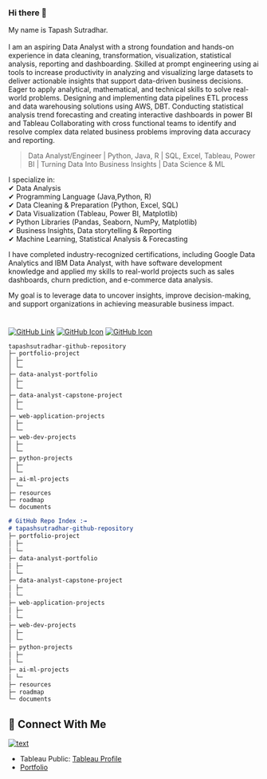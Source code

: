 ### Hi there 👋

<!--
**tapashsutradhar/tapashsutradhar** is a ✨ _special_ ✨ repository because its `README.md` (this file) appears on your GitHub profile.

Here are some ideas to get you started:

- 🔭 I’m currently working on ...
- 🌱 I’m currently learning ...
- 👯 I’m looking to collaborate on ...
- 🤔 I’m looking for help with ...
- 💬 Ask me about ...
- 📫 How to reach me: ...
- 😄 Pronouns: ...
- ⚡ Fun fact: ...
A geek and a nerd.
-->
My name is Tapash Sutradhar. <br>  <br>
I am an aspiring Data Analyst with a strong foundation and hands-on experience in data cleaning, transformation, visualization, statistical analysis, reporting and dashboarding. Skilled at prompt engineering using ai tools to increase productivity in analyzing and visualizing large datasets to deliver actionable insights that support data-driven business decisions. Eager to apply analytical, mathematical, and technical skills to solve real-world problems. Designing and implementing data pipelines ETL process and data warehousing solutions using AWS, DBT. Conducting statistical analysis trend forecasting and creating interactive dashboards in power BI and Tableau Collaborating with cross functional teams to identify and resolve complex data related business problems improving data accuracy and reporting.

> Data Analyst/Engineer | Python, Java, R | SQL, Excel, Tableau, Power BI | Turning Data Into Business Insights  | Data Science & ML


I specialize in: <br>
✔ Data Analysis <br>
✔ Programming Language (Java,Python, R) <br>
✔ Data Cleaning & Preparation (Python, Excel, SQL) <br>
✔ Data Visualization (Tableau, Power BI, Matplotlib) <br>
✔ Python Libraries (Pandas, Seaborn, NumPy, Matplotlib) <br>
✔ Business Insights, Data storytelling & Reporting <br>
✔ Machine Learning, Statistical Analysis & Forecasting <br>


I have completed industry-recognized certifications, including Google Data Analytics and IBM Data Analyst, with have software development knowledge and applied my skills to real-world projects such as sales dashboards, churn prediction, and e-commerce data analysis. 

My goal is to leverage data to uncover insights, improve decision-making, and support organizations in achieving measurable business impact. 

#
[![GitHub Link](https://img.shields.io/badge/-GitHub-181717?style=flat&logo=github&logoColor=white)](https://github.com/tapashsutradhar)
[![GitHub Icon](https://camo.githubusercontent.com/3418ba3754faddfb88c5cbdc94c31ad670fc693c8caa59bc2806c9836acc04e4/68747470733a2f2f617765736f6d652e72652f62616467652e737667)](LINK)
[![GitHub Icon](https://img.shields.io/badge/My_GitHub-Portfolio_Projects_🔗-blue)](https://github.com/tapashsutradhar/portfolio-project)
```
tapashsutradhar-github-repository
├─ portfolio-project
│ ├─ 
│ └─ 
├─ data-analyst-portfolio
│ ├─ 
│ └─ 
├─ data-analyst-capstone-project
│ ├─ 
│ └─ 
├─ web-application-projects
│ ├─ 
│ └─ 
├─ web-dev-projects
│ ├─ 
│ └─ 
├─ python-projects
│ ├─ 
│ └─ 
├─ ai-ml-projects
│ └─ 
├─ resources
├─ roadmap
└─ documents
```


```md
# GitHub Repo Index :→
# tapashsutradhar-github-repository
├─ portfolio-project
│ ├─ 
│ └─ 
├─ data-analyst-portfolio
│ ├─ 
│ └─ 
├─ data-analyst-capstone-project
│ ├─ 
│ └─ 
├─ web-application-projects
│ ├─ 
│ └─ 
├─ web-dev-projects
│ ├─ 
│ └─ 
├─ python-projects
│ ├─ 
│ └─ 
├─ ai-ml-projects
│ └─ 
├─ resources
├─ roadmap
└─ documents
```

## 📌 Connect With Me
[![text](https://img.shields.io/badge/LinkedIn-0077B5?style=for-the-badge&logo=linkedin&logoColor=white)](https://linkedin.com/in/tapashsutradhar)
- Tableau Public: [Tableau Profile](https://public.tableau.com/profile/tapashsutradhar)
- [Portfolio](https://tapashsutradhar.github.io/portfolio/)
